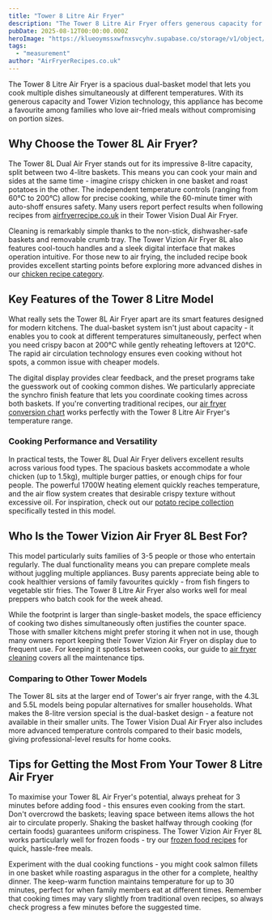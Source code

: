 ```yaml
---
title: "Tower 8 Litre Air Fryer"
description: "The Tower 8 Litre Air Fryer offers generous capacity for family meals with its dual-basket design. Its intuitive controls and rapid air technology make healthier cooking effortless. Perfect for everything from crispy chips to succulent roast dinners."
pubDate: 2025-08-12T00:00:00.000Z
heroImage: "https://klueoymssxwfnxsvcyhv.supabase.co/storage/v1/object/public/md/tower-8-litre-air-fryer-4c1e4280.png"
tags:
  - "measurement"
author: "AirFryerRecipes.co.uk"
---
```


<p id="">The Tower 8 Litre Air Fryer is a spacious dual-basket model that lets you cook multiple dishes simultaneously at different temperatures. With its generous capacity and Tower Vizion technology, this appliance has become a favourite among families who love air-fried meals without compromising on portion sizes.</p><h2 id="">Why Choose the Tower 8L Air Fryer?</h2><p id="">The Tower 8L Dual Air Fryer stands out for its impressive 8-litre capacity, split between two 4-litre baskets. This means you can cook your main and sides at the same time - imagine crispy chicken in one basket and roast potatoes in the other. The independent temperature controls (ranging from 60°C to 200°C) allow for precise cooking, while the 60-minute timer with auto-shoff ensures safety. Many users report perfect results when following recipes from <a href="https://www.airfryerrecipe.co.uk/recipes" id="">airfryerrecipe.co.uk</a> in their Tower Vision Dual Air Fryer.</p><p id="">Cleaning is remarkably simple thanks to the non-stick, dishwasher-safe baskets and removable crumb tray. The Tower Vizion Air Fryer 8L also features cool-touch handles and a sleek digital interface that makes operation intuitive. For those new to air frying, the included recipe book provides excellent starting points before exploring more advanced dishes in our <a href="https://www.airfryerrecipe.co.uk/recipe-category/chicken" id="">chicken recipe category</a>.</p><h2 id="">Key Features of the Tower 8 Litre Model</h2><p id="">What really sets the Tower 8L Air Fryer apart are its smart features designed for modern kitchens. The dual-basket system isn't just about capacity - it enables you to cook at different temperatures simultaneously, perfect when you need crispy bacon at 200°C while gently reheating leftovers at 120°C. The rapid air circulation technology ensures even cooking without hot spots, a common issue with cheaper models.</p><p id="">The digital display provides clear feedback, and the preset programs take the guesswork out of cooking common dishes. We particularly appreciate the synchro finish feature that lets you coordinate cooking times across both baskets. If you're converting traditional recipes, our <a href="https://www.airfryerrecipe.co.uk/air-fryer-conversion-chart" id="">air fryer conversion chart</a> works perfectly with the Tower 8 Litre Air Fryer's temperature range.</p><h3 id="">Cooking Performance and Versatility</h3><p id="">In practical tests, the Tower 8L Dual Air Fryer delivers excellent results across various food types. The spacious baskets accommodate a whole chicken (up to 1.5kg), multiple burger patties, or enough chips for four people. The powerful 1700W heating element quickly reaches temperature, and the air flow system creates that desirable crispy texture without excessive oil. For inspiration, check out our <a href="https://www.airfryerrecipe.co.uk/recipe-category/potatoes" id="">potato recipe collection</a> specifically tested in this model.</p><h2 id="">Who Is the Tower Vizion Air Fryer 8L Best For?</h2><p id="">This model particularly suits families of 3-5 people or those who entertain regularly. The dual functionality means you can prepare complete meals without juggling multiple appliances. Busy parents appreciate being able to cook healthier versions of family favourites quickly - from fish fingers to vegetable stir fries. The Tower 8 Litre Air Fryer also works well for meal preppers who batch cook for the week ahead.</p><p id="">While the footprint is larger than single-basket models, the space efficiency of cooking two dishes simultaneously often justifies the counter space. Those with smaller kitchens might prefer storing it when not in use, though many owners report keeping their Tower Vizion Air Fryer on display due to frequent use. For keeping it spotless between cooks, our guide to <a href="https://www.airfryerrecipe.co.uk/air-fryer-cleaner" id="">air fryer cleaning</a> covers all the maintenance tips.</p><h3 id="">Comparing to Other Tower Models</h3><p id="">The Tower 8L sits at the larger end of Tower's air fryer range, with the 4.3L and 5.5L models being popular alternatives for smaller households. What makes the 8-litre version special is the dual-basket design - a feature not available in their smaller units. The Tower Vision Dual Air Fryer also includes more advanced temperature controls compared to their basic models, giving professional-level results for home cooks.</p><h2 id="">Tips for Getting the Most From Your Tower 8 Litre Air Fryer</h2><p id="">To maximise your Tower 8L Air Fryer's potential, always preheat for 3 minutes before adding food - this ensures even cooking from the start. Don't overcrowd the baskets; leaving space between items allows the hot air to circulate properly. Shaking the basket halfway through cooking (for certain foods) guarantees uniform crispiness. The Tower Vizion Air Fryer 8L works particularly well for frozen foods - try our <a href="https://www.airfryerrecipe.co.uk/recipe-category/frozen-foods" id="">frozen food recipes</a> for quick, hassle-free meals.</p><p id="">Experiment with the dual cooking functions - you might cook salmon fillets in one basket while roasting asparagus in the other for a complete, healthy dinner. The keep-warm function maintains temperature for up to 30 minutes, perfect for when family members eat at different times. Remember that cooking times may vary slightly from traditional oven recipes, so always check progress a few minutes before the suggested time.</p>